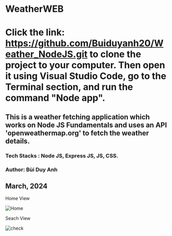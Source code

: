 # WeatherWEB

# Click the link: https://github.com/Buiduyanh20/Weather_NodeJS.git to clone the project to your computer. Then open it using Visual Studio Code, go to the Terminal section, and run the command "Node app".

## This is a weather fetching application which works on Node JS Fundamentals and uses an API 'openweathermap.org' to fetch the weather details.

### Tech Stacks : Node JS, Express JS, JS, CSS.

### Author: Bùi Duy Anh

## March, 2024

Home View

![Home](https://github.com/Buiduyanh20/Weather_NodeJS/assets/113623522/2d5be238-b030-461a-b9ac-ace9bd806a0c)


Seach View

![check](https://github.com/Buiduyanh20/Weather_NodeJS/assets/113623522/b26f8e36-9897-4e96-8687-802f456179fe)

